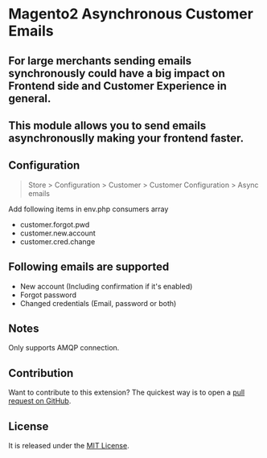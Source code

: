# Magento2 Asynchronous Customer Emails
## For large merchants sending emails synchronously could have a big impact on Frontend side and Customer Experience in general.
## This module allows you to send emails asynchronouslly making your frontend faster.

## Configuration
> Store > Configuration > Customer > Customer Configuration > Async emails

Add following items in env.php consumers array
* customer.forgot.pwd
* customer.new.account
* customer.cred.change

## Following emails are supported
* New account (Including confirmation if it's enabled)
* Forgot password
* Changed credentials (Email, password or both)

## Notes
Only supports AMQP connection.

## Contribution
Want to contribute to this extension? The quickest way is to open a [pull request on GitHub](https://help.github.com/articles/using-pull-requests).

## License

It is released under the [MIT License](LICENSE).